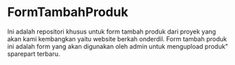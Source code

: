 # FormTambahProduk
Ini adalah repositori khusus untuk form tambah produk dari proyek yang akan kami kembangkan yaitu website berkah onderdil. Form tambah produk ini adalah form yang akan digunakan oleh admin untuk mengupload produk" sparepart terbaru.
